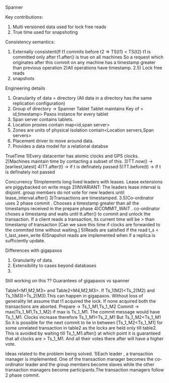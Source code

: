 Spanner

Key contributions:
1) Multi versioned data used for lock free reads
2) True time used for snapshoting

Consistency semantics:
1) Externally consistent(If t1 commits before t2 => TS(t1) < TS(t2)
   	t1 is committed only after t1.after() is true on all machines
	So a request which originates after this commit on any machine has a timestamp greater
	than previous operation
2)All operations have timestamp.
2.5) Lock free reads
3) snapshots

Engineering details
1) Granularity of data = directory (All data in a directory has the same replication configuration)
2) Group of directory -> Spanner Tablet
	Tablet maintains Key of < id,timestamp>
	Paxos instance for every tablet
3) Span server contains tablets.
4) Location proxies contain map<id,span server>
5) Zones are units of physical isolation contain<Location servers,Span servers>
6) Placement driver to move around data.
7) Provides a data model for a relational databse

TrueTime
1)Every datacenter has atomic clocks and GPS clocks.
2)Machines maintain time by contacting a subset of this.
3)TT.now() -> [earliest,latest]
4)TT.after(t) -> if t is definately passed
5)TT.before(t) -> if t is definately not passed

Concurrency
1)Implements long lived leaders with leases. Lease extensions are piggybacked on write msgs
2)INVARIANT: The leaders lease interval is disjoint. group members do not vote for new leaders
until lease_interval.after()
3)Transactions are timestamped.
3.5)Co-ordinator uses 2 phase commit . Chooses a timestamp greater than all the timestamps received in
the prepare phase
4)COMMIT_WAIT . co-ordinator choses a timestamp and waits until tt.after() to commit and unlock the
transaction. If a client reads a transaction, its current time will be > than timestamp of transaction
[Can we save this time if clocks are forwarded to the commited time without waiting.]
5)Reads are satisfied if the read t_s < t_last_seen_write
6)Snapshot reads are implemented when if a replica is sufficiently update.

Differences with gigapaxos
1) Granularity of data.
2) Extensibility to cases beyond databases
3)

Still working on this ??
Guarantees of gigapaxos vs spanner

Table1<M1,M2,M3> and Table2<M4,M2,M3>.
If Ts_1(M2)<Ts_2(M2) and Ts_1(M3)>Ts_2(M3).This can happen in gigapaxos.
Without loss of generality let assume that t1 acquired the lock.
If none acquired both the transactions are aborted.
Prepare -> Ts_1_M1,Ts_1_M2
Commit -> max(Ts_1_M1,Ts_1_M2)
if max is Ts_1_M1. The commit message would have Ts_1_M1.
Clocks increase therefore Ts_1_M1<Ts_2_M1
But
Ts_1_M2<Ts_1_M1
So it is possible for the next commit to lie in between [Ts_1_M2<Ts_1_M1] for some unrelated transaction
in table2 as the locks are held only till table2.
This is avoided by waiting till Ts_1_M1.after() at which point it is guaranteed that all
clocks are > Ts_1_M1. And all their votes there after will have a higher vote.



Ideas related to the problem being solved.
1)Each leader , a transaction manager is implemented. One of the transaction manager
becomes the co-ordinator leader and the group members become slaves while the other
transaction managers become participants.The transaction managers follow 2 phase commit.
